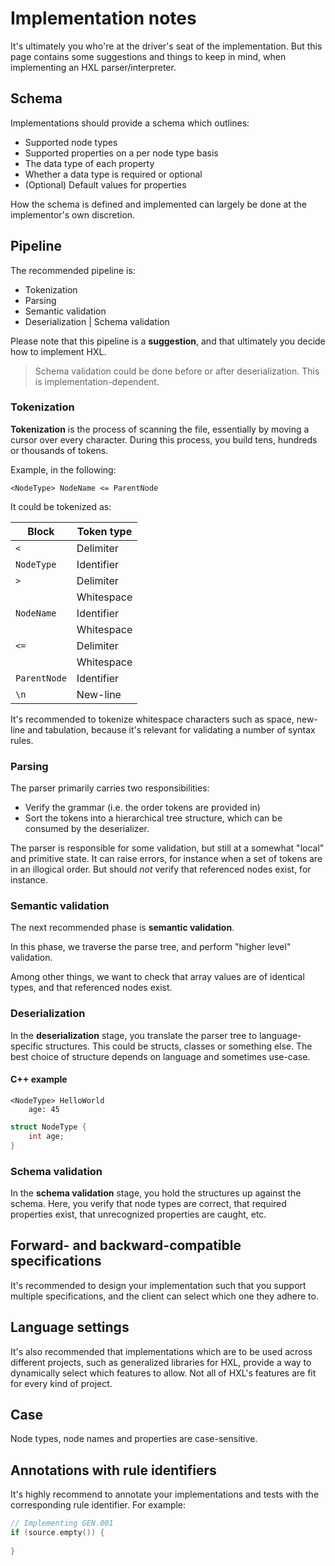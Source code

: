 # Implementation notes

It's ultimately you who're at the driver's seat of the implementation.
But this page contains some suggestions and things to keep in mind, when
implementing an HXL parser/interpreter.

## Schema

Implementations should provide a schema which outlines:

- Supported node types
- Supported properties on a per node type basis
- The data type of each property
- Whether a data type is required or optional
- (Optional) Default values for properties

How the schema is defined and implemented can largely be done
at the implementor's own discretion.

## Pipeline

The recommended pipeline is:

- Tokenization
- Parsing
- Semantic validation
- Deserialization | Schema validation

Please note that this pipeline is a **suggestion**, and that ultimately
you decide how to implement HXL.

> Schema validation could be done before or after deserialization.
> This is implementation-dependent.

### Tokenization

**Tokenization** is the process of scanning the file, essentially by moving
a cursor over every character. During this process, you build tens, hundreds or
thousands of tokens.

Example, in the following:

`````text
<NodeType> NodeName <= ParentNode
`````

It could be tokenized as:

| Block          | Token type |
|----------------|------------|
| ``<``          | Delimiter  |
| ``NodeType``   | Identifier |
| ``>``          | Delimiter  |
| `` ``          | Whitespace |
| ``NodeName``   | Identifier |
| `` ``          | Whitespace |
| ``<=``         | Delimiter  |
| `` ``          | Whitespace |
| ``ParentNode`` | Identifier |
| ``\n``         | New-line   |

It's recommended to tokenize whitespace characters such as space,
new-line and tabulation, because it's relevant for validating
a number of syntax rules.

### Parsing

The parser primarily carries two responsibilities:

- Verify the grammar (i.e. the order tokens are provided in)
- Sort the tokens into a hierarchical tree structure, which can be consumed
  by the deserializer.

The parser is responsible for some validation, but still at a
somewhat "local" and primitive state. It can raise errors, for instance
when a set of tokens are in an illogical order. But should _not_ 
verify that referenced nodes exist, for instance.

### Semantic validation

The next recommended phase is **semantic validation**.

In this phase, we traverse the parse tree, and perform "higher level"
validation.

Among other things, we want to check that array values are of identical
types, and that referenced nodes exist.

### Deserialization

In the **deserialization** stage, you translate the parser tree to
language-specific structures. This could be structs, classes or something else.
The best choice of structure depends on language and sometimes use-case.

#### C++ example

````text
<NodeType> HelloWorld
    age: 45
````

````cpp
struct NodeType {
    int age;
}
````

### Schema validation

In the **schema validation** stage, you hold the structures up
against the schema. Here, you verify that node types are correct, that
required properties exist, that unrecognized properties are caught, etc.

## Forward- and backward-compatible specifications

It's recommended to design your implementation such that you support
multiple specifications, and the client can select which one
they adhere to.

## Language settings

It's also recommended that implementations which are to be used across
different projects, such as generalized libraries for HXL, provide a
way to dynamically select which features to allow. Not all of HXL's features
are fit for every kind of project.

## Case

Node types, node names and properties are case-sensitive.

## Annotations with rule identifiers

It's highly recommend to annotate your implementations and tests with
the corresponding rule identifier. For example:

````cpp
// Implementing GEN.001
if (source.empty()) {
    
}
````

